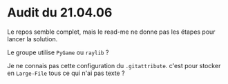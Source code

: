 # Audit du 21.04.06

Le repos semble complet, mais le read-me ne donne pas les étapes pour lancer la solution.

Le groupe utilise `PyGame` ou `raylib` ?

Je ne connais pas cette configuration du `.gitattribute`. c'est pour stocker en `Large-File` tous ce qui n'ai pas texte ? 
